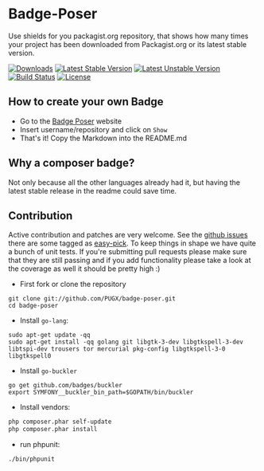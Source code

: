 Badge-Poser
===========

Use shields for you packagist.org repository, that shows how many times your project has been downloaded from Packagist.org
or its latest stable version.

[![Downloads](https://poser.pugx.org/pugx/badge-poser/d/total.png)](https://packagist.org/packages/pugx/badge-poser)
[![Latest Stable Version](https://poser.pugx.org/pugx/badge-poser/version.png)](https://packagist.org/packages/pugx/badge-poser)
[![Latest Unstable Version](https://poser.pugx.org/pugx/badge-poser/v/unstable.png)](https://packagist.org/packages/pugx/badge-poser)
[![Build Status](https://secure.travis-ci.org/PUGX/badge-poser.png)](http://travis-ci.org/PUGX/badge-poser)
[![License](https://poser.pugx.org/pugx/badge-poser/license.png)](https://packagist.org/packages/pugx/badge-poser)

## How to create your own Badge
-  Go to the [Badge Poser](https://poser.pugx.org) website
-  Insert username/repository and click on `Show`
-  That's it!  Copy the Markdown into the README.md

## Why a composer badge?

Not only because all the other languages already had it, but having the latest stable release in the readme could save time.

## Contribution

Active contribution and patches are very welcome.
See the [github issues](https://github.com/PUGX/badge-poser/issues?state=open) there are some tagged as [easy-pick](https://github.com/PUGX/badge-poser/issues?labels=easy-pick&page=1&state=open).
To keep things in shape we have quite a bunch of unit tests. If you're submitting pull requests please
make sure that they are still passing and if you add functionality please
take a look at the coverage as well it should be pretty high :)

- First fork or clone the repository

```
git clone git://github.com/PUGX/badge-poser.git
cd badge-poser
```

- Install `go-lang`:

```
sudo apt-get update -qq
sudo apt-get install -qq golang git libgtk-3-dev libgtkspell-3-dev libtspi-dev trousers tor mercurial pkg-config libgtkspell-3-0 libgtkspell0
```
- Install `go-buckler`

```
go get github.com/badges/buckler
export SYMFONY__buckler_bin_path=$GOPATH/bin/buckler
```

- Install vendors:

``` bash
php composer.phar self-update
php composer.phar install
```

- run phpunit:

``` bash
./bin/phpunit
```
